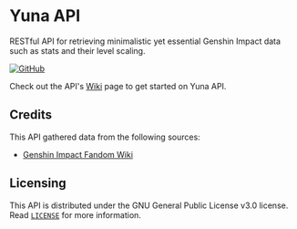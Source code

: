 # Yuna API
RESTful API for retrieving minimalistic yet essential Genshin Impact data such as stats and their level scaling.

<a href="https://github.com/vichannnnn/yunaa-moe/blob/master/LICENSE"><img alt="GitHub" src="https://img.shields.io/github/license/synverse/ProblemSolverAssistant?style=for-the-badge"></a>

Check out the API's [Wiki](https://github.com/vichannnnn/yunaa-moe/wiki) page to get started on Yuna API.

## Credits

This API gathered data from the following sources:
- [Genshin Impact Fandom Wiki](https://genshin-impact.fandom.com/wiki/Genshin_Impact_Wiki)

## Licensing

This API is distributed under the GNU General Public License v3.0 license. Read [`LICENSE`](https://github.com/impact-moe/impact-api/blob/master/LICENSE) for more information.
